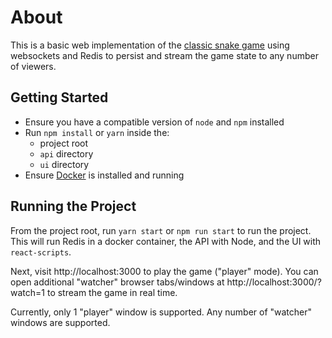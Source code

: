 # About
This is a basic web implementation of the [classic snake game](https://en.wikipedia.org/wiki/Snake_(video_game_genre)) using websockets and Redis to persist and stream the game state to any number of viewers.

## Getting Started
- Ensure you have a compatible version of `node` and `npm` installed
- Run `npm install` or `yarn` inside the:
  - project root
  - `api` directory
  - `ui` directory
- Ensure [Docker](https://www.docker.com/) is installed and running

## Running the Project
From the project root, run `yarn start` or `npm run start` to run the project.
This will run Redis in a docker container, the API with Node, and the UI with `react-scripts`.

Next, visit http://localhost:3000 to play the game ("player" mode). You can open additional "watcher" browser tabs/windows at http://localhost:3000/?watch=1 to stream the game in real time.

Currently, only 1 "player" window is supported. Any number of "watcher" windows are supported. 
